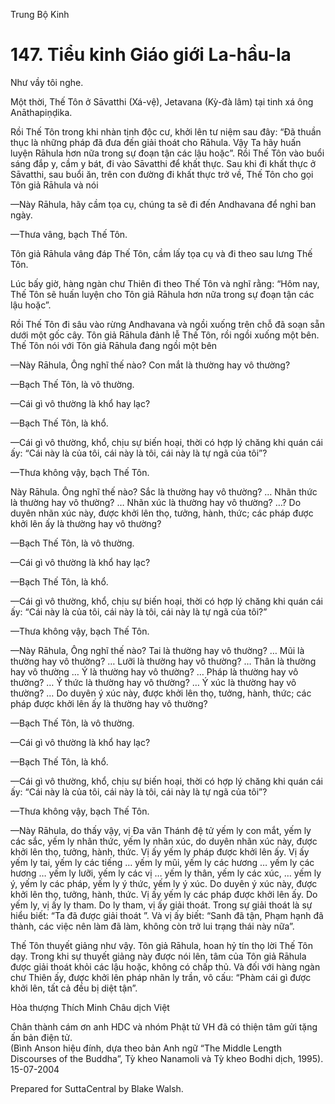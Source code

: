  

Trung Bộ Kinh

# 147\. Tiểu kinh Giáo giới La-hầu-la

Như vầy tôi nghe.

Một thời, Thế Tôn ở Sāvatthi (Xá-vệ), Jetavana (Kỳ-đà lâm) tại tinh xá ông Anāthapiṇḍika.

Rồi Thế Tôn trong khi nhàn tịnh độc cư, khởi lên tư niệm sau đây: “Ðã thuần thục là những pháp đã đưa đến giải thoát cho Rāhula. Vậy Ta hãy huấn luyện Rāhula hơn nữa trong sự đoạn tận các lậu hoặc”. Rồi Thế Tôn vào buổi sáng đắp y, cầm y bát, đi vào Sāvatthi để khất thực. Sau khi đi khất thực ở Sāvatthi, sau buổi ăn, trên con đường đi khất thực trở về, Thế Tôn cho gọi Tôn giả Rāhula và nói

—Này Rāhula, hãy cầm tọa cụ, chúng ta sẽ đi đến Andhavana để nghỉ ban ngày.

—Thưa vâng, bạch Thế Tôn.

Tôn giả Rāhula vâng đáp Thế Tôn, cầm lấy tọa cụ và đi theo sau lưng Thế Tôn.

Lúc bấy giờ, hàng ngàn chư Thiên đi theo Thế Tôn và nghĩ rằng: “Hôm nay, Thế Tôn sẽ huấn luyện cho Tôn giả Rāhula hơn nữa trong sự đoạn tận các lậu hoặc”.

Rồi Thế Tôn đi sâu vào rừng Andhavana và ngồi xuống trên chỗ đã soạn sẵn dưới một gốc cây. Tôn giả Rāhula đảnh lễ Thế Tôn, rồi ngồi xuống một bên. Thế Tôn nói với Tôn giả Rāhula đang ngồi một bên

—Này Rāhula, Ông nghĩ thế nào? Con mắt là thường hay vô thường?

—Bạch Thế Tôn, là vô thường.

—Cái gì vô thường là khổ hay lạc?

—Bạch Thế Tôn, là khổ.

—Cái gì vô thường, khổ, chịu sự biến hoại, thời có hợp lý chăng khi quán cái ấy: “Cái này là của tôi, cái này là tôi, cái này là tự ngã của tôi”?

—Thưa không vậy, bạch Thế Tôn.

Này Rāhula. Ông nghĩ thế nào? Sắc là thường hay vô thường? … Nhãn thức là thường hay vô thường? … Nhãn xúc là thường hay vô thường? …? Do duyên nhãn xúc này, được khởi lên thọ, tưởng, hành, thức; các pháp được khởi lên ấy là thường hay vô thường?

—Bạch Thế Tôn, là vô thường.

—Cái gì vô thường là khổ hay lạc?

—Bạch Thế Tôn, là khổ.

—Cái gì vô thường, khổ, chịu sự biến hoại, thời có hợp lý chăng khi quán cái ấy: “Cái này là của tôi, cái này là tôi, cái này là tự ngã của tôi?”

—Thưa không vậy, bạch Thế Tôn.

—Này Rāhula, Ông nghĩ thế nào? Tai là thường hay vô thường? … Mũi là thường hay vô thường? … Lưỡi là thường hay vô thường? … Thân là thường hay vô thường … Ý là thường hay vô thường? … Pháp là thường hay vô thường? … Ý thức là thường hay vô thường? … Ý xúc là thường hay vô thường? … Do duyên ý xúc này, được khởi lên thọ, tưởng, hành, thức; các pháp được khởi lên ấy là thường hay vô thường?

—Bạch Thế Tôn, là vô thường.

—Cái gì vô thường là khổ hay lạc?

—Bạch Thế Tôn, là khổ.

—Cái gì vô thường, khổ, chịu sự biến hoại, thời có hợp lý chăng khi quán cái ấy: “Cái này là của tôi, cái này là tôi, cái này là tự ngã của tôi”?

—Thưa không vậy, bạch Thế Tôn.

—Này Rāhula, do thấy vậy, vị Ða văn Thánh đệ tử yếm ly con mắt, yếm ly các sắc, yếm ly nhãn thức, yếm ly nhãn xúc, do duyên nhãn xúc này, được khởi lên thọ, tưởng, hành, thức. Vị ấy yếm ly pháp được khởi lên ấy. Vị ấy yếm ly tai, yếm ly các tiếng … yếm ly mũi, yếm ly các hương … yếm ly các hương … yếm ly lưỡi, yếm ly các vị … yếm ly thân, yếm ly các xúc, … yếm ly ý, yếm ly các pháp, yếm ly ý thức, yếm ly ý xúc. Do duyên ý xúc này, được khởi lên thọ, tưởng, hành, thức. Vị ấy yếm ly các pháp được khởi lên ấy. Do yếm ly, vị ấy ly tham. Do ly tham, vị ấy giải thoát. Trong sự giải thoát là sự hiểu biết: “Ta đã được giải thoát ”. Và vị ấy biết: “Sanh đã tận, Phạm hạnh đã thành, các việc nên làm đã làm, không còn trở lui trạng thái này nữa”.

Thế Tôn thuyết giảng như vậy. Tôn giả Rāhula, hoan hỷ tín thọ lời Thế Tôn dạy. Trong khi sự thuyết giảng này được nói lên, tâm của Tôn giả Rāhula được giải thoát khỏi các lậu hoặc, không có chấp thủ. Và đối với hàng ngàn chư Thiên ấy, được khởi lên pháp nhãn ly trần, vô cấu: “Phàm cái gì được khởi lên, tất cả đều bị diệt tận”.

Hòa thượng Thích Minh Châu dịch Việt

Chân thành cám ơn anh HDC và nhóm Phật tử VH đã có thiện tâm gửi tặng ấn bản điện tử.  
(Bình Anson hiệu đính, dựa theo bản Anh ngữ “The Middle Length Discourses of the Buddha”, Tỳ kheo Nanamoli và Tỳ kheo Bodhi dịch, 1995).  
15-07-2004

Prepared for SuttaCentral by Blake Walsh.